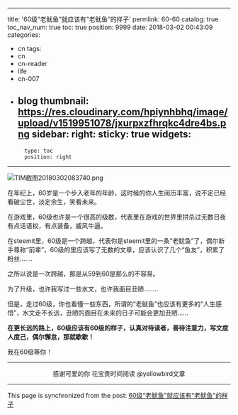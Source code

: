 
---
title: '60级“老鱿鱼”就应该有“老鱿鱼”的样子'
permlink: 60-60
catalog: true
toc_nav_num: true
toc: true
position: 9999
date: 2018-03-02 00:43:09
categories:
- cn
tags:
- cn
- cn-reader
- life
- cn-007
- blog
thumbnail: https://res.cloudinary.com/hpiynhbhq/image/upload/v1519951078/jxurpxzfhrqkc4dre4bs.png
sidebar:
    right:
        sticky: true
widgets:
    -
        type: toc
        position: right
---


![TIM截图20180302083740.png](https://res.cloudinary.com/hpiynhbhq/image/upload/v1519951078/jxurpxzfhrqkc4dre4bs.png)

在年纪上，60岁是一个步入老年的年龄，这时候的你人生阅历丰富，说不定已经看破尘世，淡定余生，笑看未来。

在游戏里，60级也许是一个很高的级数，代表里在游戏的世界里拼杀过无数日夜有点话语权，有点装备，威风牛逼。

在steemit里，60级是一个跨越，代表你是steemit里的一条“老鱿鱼”了，偶尔新手尊称“前辈”，60级的里应该写了无数的文章，应该认识了几个“鱼友”，积累了粉丝.......

之所以说是一次跨越，那是从59到60是那么的不容易。

为了升级，也许我写过一些水文，也许我面目丑陋........

但是，走过60级，你也看懂一些东西，所谓的“老鱿鱼”也应该有更多的“人生感悟”，水文走不长远，丑陋的面目在未来的日子可能会更加丑陋......

**在更长远的路上，60级应该有60级的样子，认真对待读者，善待注意力，写文度人度己，偶尔懈怠，那就歇歇！**

我在60级等你！

---

<center>感谢可爱的你
花宝贵时间阅读 @yellowbird文章</center>

- - -

This page is synchronized from the post: [60级“老鱿鱼”就应该有“老鱿鱼”的样子](https://steemit.com/@yellowbird/60-60)
